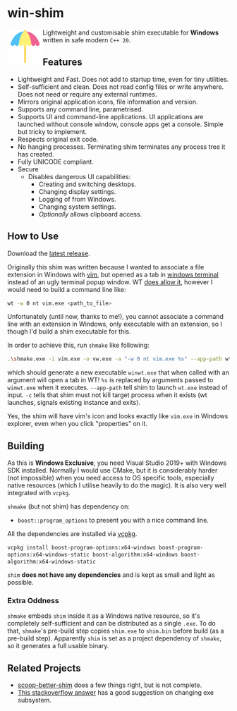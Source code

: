 # win-shim

<img src="media/icon.svg" style="width:80px; float: left;" />



Lightweight and customisable shim executable for **Windows** written in safe modern `C++ 20`.

## Features

- Lightweight and Fast. Does not add to startup time, even for tiny utilities.
- Self-sufficient and clean. Does not read config files or write anywhere. Does not need or require any external runtimes.
- Mirrors original application icons, file information and version.
- Supports any command line, parametrised.
- Supports UI and command-line applications. UI applications are launched without console window, console apps get a console. Simple but tricky to implement.
- Respects original exit code.
- No hanging processes. Terminating shim terminates any process tree it has created.
- Fully UNICODE compliant.
- Secure
  - Disables dangerous UI capabilities:
    - Creating and switching desktops.
    - Changing display settings.
    - Logging of from Windows.
    - Changing system settings.
    - *Optionally* allows clipboard access.

## How to Use

Download the [latest release](https://github.com/aloneguid/win-shim/releases).

Originally this shim was written because I wanted to associate a file extension in Windows with [vim](https://www.vim.org/), but opened as a tab in [windows terminal](https://github.com/microsoft/terminal) instead of an ugly terminal popup window. WT [does allow it](https://docs.microsoft.com/en-us/windows/terminal/command-line-arguments?tabs=windows), however I would need to build a command line like:

```bash
wt -w 0 nt vim.exe <path_to_file>
```

Unfortunately (until now, thanks to me!), you cannot associate a command line with an extension in Windows, only executable with an extension, so I though I'd build a shim executable for this.

In order to achieve this, run `shmake` like following:

```bash
.\shmake.exe -i vim.exe -o vw.exe -a "-w 0 nt vim.exe %s" --app-path wt.exe -c no-kill
```

which should generate a new executable `winwt.exe` that when called with an argument will open a tab in WT! `%s` is replaced by arguments passed to `wimwt.exe` when it executes. `--app-path` tell shim to launch `wt.exe` instead of input. `-c` tells that shim must not kill target process when it exists (wt launches, signals existing instance and exits).

Yes, the shim will have vim's icon and looks exactly like `vim.exe` in Windows explorer, even when you click "properties" on it.


## Building

As this is **Windows Exclusive**, you need Visual Studio 2019+ with Windows SDK installed. Normally I would use CMake, but it is considerably harder (not impossible) when you need access to OS specific tools, especially native resources (which I utilise heavily to do the magic). It is also very well integrated with `vcpkg`.

`shmake` (but not shim) has dependency on:
- `boost::program_options` to present you with a nice command line.

All the dependencies are installed via [vcpkg](https://github.com/microsoft/vcpkg).

```
vcpkg install boost-program-options:x64-windows boost-program-options:x64-windows-static boost-algorithm:x64-windows boost-algorithm:x64-windows-static
```

`shim` **does not have any dependencies** and is kept as small and light as possible.

### Extra Oddness

`shmake` embeds `shim` inside it as a Windows native resource, so it's completely self-sufficient and can be distributed as a single `.exe`. To do that, `shmake`'s pre-build step copies `shim.exe` to `shim.bin` before build (as a pre-build step). Apparently `shim` is set as a project dependency of `shmake`, so it generates a full usable binary.

## Related Projects

- [scoop-better-shim](https://github.com/71/scoop-better-shimexe) does a few things right, but is not complete.
- [This stackoverflow answer](https://stackoverflow.com/a/14806704/80858) has a good suggestion on changing exe subsystem.
